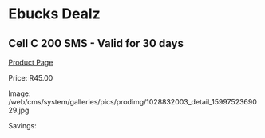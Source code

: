 
# Ebucks Dealz
## Cell C 200 SMS - Valid for 30 days
[Product Page](https://www.ebucks.com/web/shop/productSelected.do?prodId=1028832003&catId=300)

Price: R45.00

Image: /web/cms/system/galleries/pics/prodimg/1028832003_detail_1599752369029.jpg

Savings: 


	